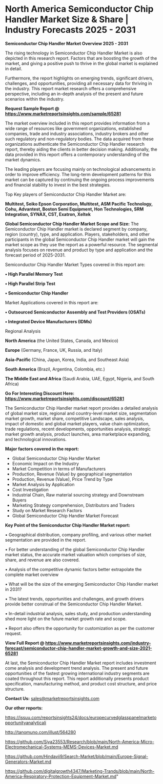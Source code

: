 # North America Semiconductor Chip Handler Market Size & Share | Industry Forecasts 2025 - 2031

<Strong> Semiconductor Chip Handler Market Overview 2025 - 2031</strong>

The rising technology in Semiconductor Chip Handler Market is also depicted in this research report. Factors that are boosting the growth of the market, and giving a positive push to thrive in the global market is explained in detail.

Furthermore, the report highlights on emerging trends, significant drivers, challenges, and opportunities, providing all necessary data for thriving in the industry. This report market research offers a comprehensive perspective, including an in-depth analysis of the present and future scenarios within the industry.

<strong>Request Sample Report @ <a href=https://www.marketreportsinsights.com/sample/65281>https://www.marketreportsinsights.com/sample/65281</a></strong>

The market overview included in this report provides information from a wide range of resources like government organizations, established companies, trade and industry associations, industry brokers and other such regulatory and non-regulatory bodies. The data acquired from these organizations authenticate the Semiconductor Chip Handler research report, thereby aiding the clients in better decision making. Additionally, the data provided in this report offers a contemporary understanding of the market dynamics.

The leading players are focusing mainly on technological advancements in order to improve efficiency. The long-term development patterns for this market can be captured by continuing the ongoing process improvements and financial stability to invest in the best strategies.

Top Key players of Semiconductor Chip Handler Market are:

<strong>Multitest, Seiko Epson Corporation, Multitest, ASM Pacific Technology, Cohu, Advantest, Boston Semi Equipment, Hon Technologies, SRM Integration, SYNAX, CST, Exatron, Xeltek</strong>

<strong><b>Global Semiconductor Chip Handler Market Scope and Size:</b></strong>
The Semiconductor Chip Handler market is declared segment by company, region (country), type, and application. Players, stakeholders, and other participants in the global Semiconductor Chip Handler market will gain the market scope as they use the report as a powerful resource. The segmental analysis focuses on revenue and product by type and application and the forecast period of 2025-2031.

Semiconductor Chip Handler Market Types covered in this report are:

<strong>• High Parallel Memory Test

• High Parallel Strip Test

• Semiconductor Chip Handler</strong>

Market Applications covered in this report are:

<strong>• Outsourced Semiconductor Assembly and Test Providers (OSATs)

• Integrated Device Manufacturers (IDMs)</strong> 

Regional Analysis

<strong>North America</strong> (the United States, Canada, and Mexico)

<strong>Europe</strong> (Germany, France, UK, Russia, and Italy)

<strong>Asia-Pacific</strong> (China, Japan, Korea, India, and Southeast Asia)

<strong>South America</strong> (Brazil, Argentina, Colombia, etc.)

<strong>The Middle East and Africa</strong> (Saudi Arabia, UAE, Egypt, Nigeria, and South Africa)

<strong>Go For Interesting Discount Here: <a href=https://www.marketreportsinsights.com/discount/65281>https://www.marketreportsinsights.com/discount/65281</a></strong>

The Semiconductor Chip Handler market report provides a detailed analysis of global market size, regional and country-level market size, segmentation market growth, market share, competitive Landscape, sales analysis, impact of domestic and global market players, value chain optimization, trade regulations, recent developments, opportunities analysis, strategic market growth analysis, product launches, area marketplace expanding, and technological innovations.

<strong><b>Major factors covered in the report:</b></strong>
<ul>
  <li>Global Semiconductor Chip Handler Market </li>
  <li>Economic Impact on the Industry</li>
  <li>Market Competition in terms of Manufacturers</li>
  <li>Production, Revenue (Value) by geographical segmentation</li>
  <li>Production, Revenue (Value), Price Trend by Type</li>
  <li>Market Analysis by Application</li>
  <li>Cost Investigation</li>
  <li>Industrial Chain, Raw material sourcing strategy and Downstream Buyers</li>
  <li>Marketing Strategy comprehension, Distributors and Traders</li>
  <li>Study on Market Research Factors</li>
  <li>Global Semiconductor Chip Handler Market Forecast</li>
</ul>

<strong><b>Key Point of the Semiconductor Chip Handler Market report:</b></strong>

• Geographical distribution, company profiling, and various other market segmentation are provided in the report.

• For better understanding of the global Semiconductor Chip Handler market status, the accurate market valuation which comprises of size, share, and revenue are also covered.

• Analysis of the competitive dynamic factors better extrapolate the complete market overview

• What will be the size of the emerging Semiconductor Chip Handler market in 2031?

• The latest trends, opportunities and challenges, and growth drivers provide better construal of the Semiconductor Chip Handler Market.

• In-detail industrial analysis, sales study, and production understanding shed more light on the future market growth rate and scope.

• Report also offers the opportunity for customization as per the customer request.

<strong><b>View Full Report @ <a href=https://www.marketreportsinsights.com/industry-forecast/semiconductor-chip-handler-market-growth-and-size-2021-65281>https://www.marketreportsinsights.com/industry-forecast/semiconductor-chip-handler-market-growth-and-size-2021-65281</a></b></strong>


At last, the Semiconductor Chip Handler Market report includes investment come analysis and development trend analysis. The present and future opportunities of the fastest growing international industry segments are coated throughout this report. This report additionally presents product specification, manufacturing method, and product cost structure, and price structure.

<strong>Contact Us:</strong>
sales@marketreportsinsights.com

<strong>Our other reports:</strong>

<a href=https://issuu.com/reportsinsights24/docs/europecurvedglasspanelmarketopportunityanalyticali>https://issuu.com/reportsinsights24/docs/europecurvedglasspanelmarketopportunityanalyticali</a>

<a href=http://tanomuno.com/illust/564280>http://tanomuno.com/illust/564280</a>

<a href=https://github.com/Siya23553/Research/blob/main/North-America-Micro-Electromechanical-Systems-MEMS-Devices-Market.md>https://github.com/Siya23553/Research/blob/main/North-America-Micro-Electromechanical-Systems-MEMS-Devices-Market.md</a>

<a href=https://github.com/Hindavii9/Search-Market/blob/main/Europe-Signal-Generators-Market.md>https://github.com/Hindavii9/Search-Market/blob/main/Europe-Signal-Generators-Market.md</a>

<a href=https://github.com/digitalgrowth4347/Marketing-Trands/blob/main/North-America-Respiratory-Protection-Equipment-Market.md>https://github.com/digitalgrowth4347/Marketing-Trands/blob/main/North-America-Respiratory-Protection-Equipment-Market.md</a>"
